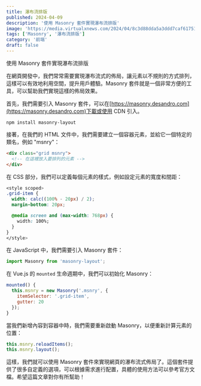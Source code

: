 ```yaml
---
title: 瀑布流排版
published: 2024-04-09
description: '使用 Masonry 套件實現瀑布流排版'
image: 'https://media.virtualxnews.com/2024/04/8c3d88dda5a3ddd7caf61751fa08b3aa.png'
tags: ['Masonry', '瀑布流排版']
category: '前端'
draft: false 
---
```

使用 Masonry 套件實現瀑布流排版

在網頁開發中，我們常常需要實現瀑布流式的佈局，讓元素以不規則的方式排列，這樣可以有效地利用空間，提升用戶體驗。Masonry 套件就是一個非常方便的工具，可以幫助我們實現這樣的佈局效果。

首先，我們需要引入 Masonry 套件，可以在[https://masonry.desandro.com](https://masonry.desandro.com)下載或使用 CDN 引入。

```
npm install masonry-layout
```

接著，在我們的 HTML 文件中，我們需要建立一個容器元素，並給它一個特定的類名，例如 "msnry"：

```html
<div class="grid msnry">
  <!-- 在這裡放入要排列的元素 -->
</div>
```

在 CSS 部分，我們可以定義每個元素的樣式，例如設定元素的寬度和間距：

```css
<style scoped>
.grid-item {
  width: calc((100% - 20px) / 2);
  margin-bottom: 20px;

  @media screen and (max-width: 768px) {
    width: 100%;
  }
}
</style>
```

在 JavaScript 中，我們需要引入 Masonry 套件：

```js
import Masonry from 'masonry-layout';
```

在 Vue.js 的 `mounted` 生命週期中，我們可以初始化 Masonry：

```js
mounted() {
  this.msnry = new Masonry('.msnry', {
    itemSelector: '.grid-item',
    gutter: 20
  });
}
```

當我們新增內容到容器中時，我們需要重新啟動 Masonry，以便重新計算元素的位置：

```js
this.msnry.reloadItems();
this.msnry.layout();
```

這樣，我們就可以使用 Masonry 套件來實現網頁的瀑布流式佈局了。這個套件提供了很多自定義的選項，可以根據需求進行配置，具體的使用方法可以參考官方文檔。希望這篇文章對你有所幫助！